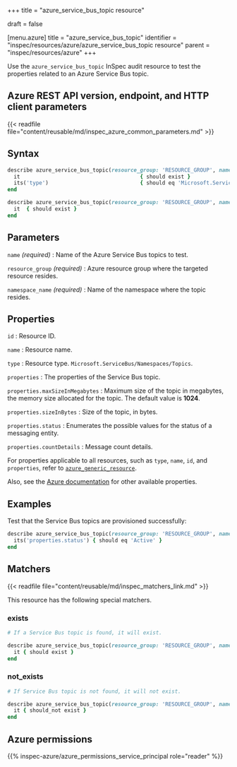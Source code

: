 +++
title = "azure_service_bus_topic resource"

draft = false


[menu.azure]
title = "azure_service_bus_topic"
identifier = "inspec/resources/azure/azure_service_bus_topic resource"
parent = "inspec/resources/azure"
+++

Use the `azure_service_bus_topic` InSpec audit resource to test the properties related to an Azure Service Bus topic.

## Azure REST API version, endpoint, and HTTP client parameters

{{< readfile file="content/reusable/md/inspec_azure_common_parameters.md" >}}

## Syntax

```ruby
describe azure_service_bus_topic(resource_group: 'RESOURCE_GROUP', namespace_name: 'SERVICE_BUS_NAMESPACE_NAME', name: 'SERVICE_BUS_NAMESPACE') do
  it                                      { should exist }
  its('type')                             { should eq 'Microsoft.ServiceBus/Namespaces/Topics' }
end
```

```ruby
describe azure_service_bus_topic(resource_group: 'RESOURCE_GROUP', namespace_name: 'SERVICE_BUS_NAMESPACE_NAME', name: 'SERVICE_BUS_NAMESPACE') do
  it  { should exist }
end
```

## Parameters

`name` _(required)_
: Name of the Azure Service Bus topics to test.

`resource_group` _(required)_
: Azure resource group where the targeted resource resides.

`namespace_name` _(required)_
: Name of the namespace where the topic resides.

## Properties

`id`
: Resource ID.

`name`
: Resource name.

`type`
: Resource type. `Microsoft.ServiceBus/Namespaces/Topics`.

`properties`
: The properties of the Service Bus topic.

`properties.maxSizeInMegabytes`
: Maximum size of the topic in megabytes, the memory size allocated for the topic. The default value is **1024**.

`properties.sizeInBytes`
: Size of the topic, in bytes.

`properties.status`
: Enumerates the possible values for the status of a messaging entity.

`properties.countDetails`
: Message count details.

For properties applicable to all resources, such as `type`, `name`, `id`, and `properties`, refer to [`azure_generic_resource`](azure_generic_resource#properties).

Also, see the [Azure documentation](https://docs.microsoft.com/en-us/rest/api/servicebus/stable/topics/get) for other available properties.

## Examples

Test that the Service Bus topics are provisioned successfully:

```ruby
describe azure_service_bus_topic(resource_group: 'RESOURCE_GROUP', namespace_name: 'SERVICE_BUS_NAMESPACE_NAME', name: 'SERVICE_BUS_NAMESPACE') do
  its('properties.status') { should eq 'Active' }
end
```

## Matchers

{{< readfile file="content/reusable/md/inspec_matchers_link.md" >}}

This resource has the following special matchers.

### exists

```ruby
# If a Service Bus topic is found, it will exist.

describe azure_service_bus_topic(resource_group: 'RESOURCE_GROUP', namespace_name: 'SERVICE_BUS_NAMESPACE_NAME', name: 'SERVICE_BUS_NAMESPACE') do
  it { should exist }
end
```

### not_exists

```ruby
# If Service Bus topic is not found, it will not exist.

describe azure_service_bus_topic(resource_group: 'RESOURCE_GROUP', namespace_name: 'SERVICE_BUS_NAMESPACE_NAME', name: 'SERVICE_BUS_NAMESPACE') do
  it { should_not exist }
end
```

## Azure permissions

{{% inspec-azure/azure_permissions_service_principal role="reader" %}}
